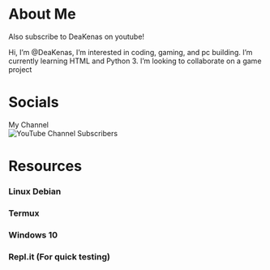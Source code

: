 <h1>About Me</h1>
  <p>Also subscribe to DeaKenas on youtube!</p>
</div>

<div><p> Hi, I’m @DeaKenas, I’m interested in coding, gaming, and pc building. I’m currently learning HTML and Python 3. I’m looking to collaborate on a game project

<div><h1>Socials</h1>
  <div>My Channel<div>
  <img alt="YouTube Channel Subscribers" src="https://img.shields.io/youtube/channel/subscribers/UCIRQg-fYoe77mZ4DLcq4E9Q?color=%2300FFFF&style=for-the-badge">

<div><h1>Resources</h1>
  <div><h3>Linux Debian</h3>
  <div><h3>Termux</h3>
  <div><h3>Windows 10</h3>
  <div><h3>Repl.it (For quick testing)</h3>

<!---
DeaKenas/DeaKenas is a ✨ special ✨ repository because its `README.md` (this file) appears on your GitHub profile.
You can click the Preview link to take a look at your changes.
--->
